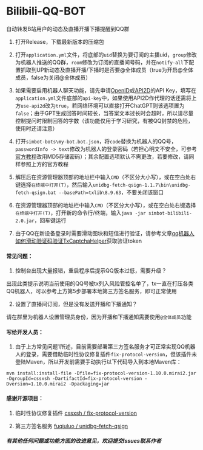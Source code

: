 # Bilibili-QQ-BOT
自动转发B站用户的动态及直播开播下播提醒到QQ群

1. 打开Release，下载最新版本的压缩包

2. 打开`application.yml`文件，将底部的`uid`替换为要订阅的主播uid，`group`修改为机器人推送的QQ群，`room`修改为订阅的直播间号码，并在`notify-all`下配置抓取到UP新动态及直播开播/下播时是否要@全体成员（true为开启@全体成员，false为关闭@全体成员）

3. 如果需要启用机器人聊天功能，请先申请[OpenID](https://platform.openai.com/)或[API2D](https://api2d.com/wiki/doc)的API Key，填写在`application.yml`文件底部的`api-key`中，如果使用API2D作代理的话还需将上方`use-api2d`改为`true`，若网络环境可以直接打开ChatGPT则该选项置为`false`；由于GPT生成回答时间较长，当答案文本过长时会超时，所以请尽量控制提问时限制回答的字数（该功能仅用于学习研究，有被QQ封禁的危险，使用时还请注意）

4. 打开`simbot-bots\my-bot.bot.json`，将`code`替换为机器人的QQ号，`passwordInfo -> text`修改为机器人的登录密码（若担心明文不安全，可参考[官方教程](https://component-mirai.simbot.forte.love/docs/bot-config/)改用MD5存储密码）；其余配置选项默认不需更改，若要修改，请同样参照上方的官方教程

5. 解压后在资源管理器顶部的地址栏中输入`CMD`（不区分大小写），或在空白处右键选择`在终端中打开(T)`，然后输入`unidbg-fetch-qsign-1.1.7\bin\unidbg-fetch-qsign.bat --basePath=txlib\8.9.63`，不要关闭该窗口

6. 在资源管理器顶部的地址栏中输入`CMD`（不区分大小写），或在空白处右键选择`在终端中打开(T)`，打开新的命令行/终端，输入`java -jar simbot-bilibili-2.0.jar`，回车键运行

7. 由于QQ在新设备登录时需要滑动图块和短信进行验证，请参考文章[qq机器人如何滑动验证码验证TxCaptchaHelper](https://blog.csdn.net/dqfe123/article/details/126757443)获取验证token

#### 常见问题：
1. 控制台出现大量报错，重启程序后提示QQ版本过低，需要升级？

  出现此类提示说明当前使用的QQ号被tx列入风险管控名单了，tx一直在打压各类QQ机器人，可以参考上方第5步部署本地第三方签名服务，即可正常使用

2. 设置了直播间订阅，但是没有发送开播和下播通知？

  请在群里为机器人设置管理员身份，因为开播和下播通知需要使用`@全体成员`功能

#### 写给开发人员：
1. 由于上方常见问题1所述，目前需要部署第三方签名服务才可正常实现QQ机器人的登录，需要借助临时性协议修复插件`fix-protocol-version`，但该插件未登陆Maven，所以开发前需要手动执行以下代码导入到本地Maven库：
```shell
mvn install:install-file -Dfile=fix-protocol-version-1.10.0.mirai2.jar -DgroupId=cssxsh -DartifactId=fix-protocol-version -Dversion=1.10.0.mirai2 -Dpackaging=jar
```

#### 感谢开源项目：
1. 临时性协议修复插件 [cssxsh / fix-protocol-version](https://github.com/cssxsh/fix-protocol-version)

2. 第三方签名服务 [fuqiuluo / unidbg-fetch-qsign](https://github.com/fuqiuluo/unidbg-fetch-qsign)

##### 有其他任何问题或功能方面的改进意见，欢迎提交Issues联系作者
